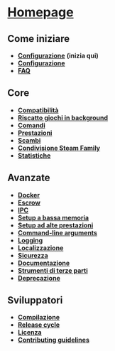 # **[Homepage](https://github.com/JustArchi/ArchiSteamFarm/wiki/Home)**

## Come iniziare

* **[Configurazione](https://github.com/JustArchi/ArchiSteamFarm/wiki/Setting-up)** **(inizia qui)**
* **[Configurazione](https://github.com/JustArchi/ArchiSteamFarm/wiki/Configuration)**
* **[FAQ](https://github.com/JustArchi/ArchiSteamFarm/wiki/FAQ)**

## Core

* **[Compatibilità](https://github.com/JustArchi/ArchiSteamFarm/wiki/Compatibility)**
* **[Riscatto giochi in background](https://github.com/JustArchi/ArchiSteamFarm/wiki/Background-games-redeemer)**
* **[Comandi](https://github.com/JustArchi/ArchiSteamFarm/wiki/Commands)**
* **[Prestazioni](https://github.com/JustArchi/ArchiSteamFarm/wiki/Performance)**
* **[Scambi](https://github.com/JustArchi/ArchiSteamFarm/wiki/Trading)**
* **[Condivisione Steam Family](https://github.com/JustArchi/ArchiSteamFarm/wiki/Steam-Family-Sharing)**
* **[Statistiche](https://github.com/JustArchi/ArchiSteamFarm/wiki/Statistics)**

## Avanzate

* **[Docker](https://github.com/JustArchi/ArchiSteamFarm/wiki/Docker)**
* **[Escrow](https://github.com/JustArchi/ArchiSteamFarm/wiki/Escrow)**
* **[IPC](https://github.com/JustArchi/ArchiSteamFarm/wiki/IPC)**
* **[Setup a bassa memoria](https://github.com/JustArchi/ArchiSteamFarm/wiki/Low-memory-setup)**
* **[Setup ad alte prestazioni](https://github.com/JustArchi/ArchiSteamFarm/wiki/High-performance-setup)**
* **[Command-line arguments](https://github.com/JustArchi/ArchiSteamFarm/wiki/Command-line-arguments)**
* **[Logging](https://github.com/JustArchi/ArchiSteamFarm/wiki/Logging)**
* **[Localizzazione](https://github.com/JustArchi/ArchiSteamFarm/wiki/Localization)**
* **[Sicurezza](https://github.com/JustArchi/ArchiSteamFarm/wiki/Security)**
* **[Documentazione](https://github.com/JustArchi/ArchiSteamFarm/wiki/Documentation)**
* **[Strumenti di terze parti](https://github.com/JustArchi/ArchiSteamFarm/wiki/Third-party-tools)**
* **[Deprecazione](https://github.com/JustArchi/ArchiSteamFarm/wiki/Deprecation)**

## Sviluppatori

* **[Compilazione](https://github.com/JustArchi/ArchiSteamFarm/wiki/Compilation)**
* **[Release cycle](https://github.com/JustArchi/ArchiSteamFarm/wiki/Release-cycle)**
* **[Licenza](https://github.com/JustArchi/ArchiSteamFarm/wiki/License)**
* **[Contributing guidelines](https://github.com/JustArchi/ArchiSteamFarm/blob/master/.github/CONTRIBUTING.md)**